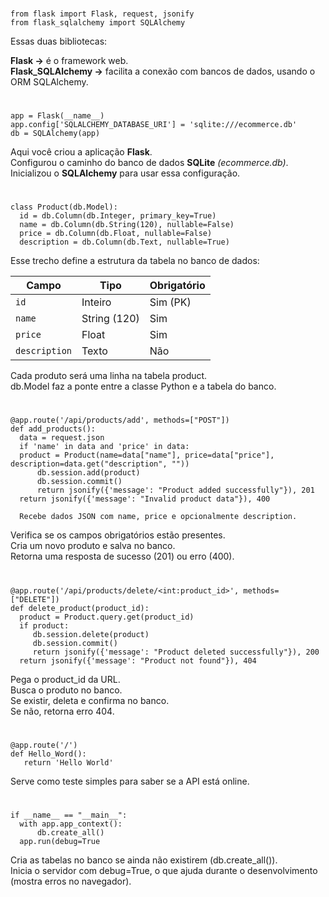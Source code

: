 ###
    from flask import Flask, request, jsonify
    from flask_sqlalchemy import SQLAlchemy


Essas duas bibliotecas:

**Flask →** é o framework web.</br>
**Flask_SQLAlchemy →** facilita a conexão com bancos de dados, usando o ORM SQLAlchemy.</br>

#

###
    app = Flask(__name__)
    app.config['SQLALCHEMY_DATABASE_URI'] = 'sqlite:///ecommerce.db'  
    db = SQLAlchemy(app)

Aqui você criou a aplicação **Flask**.</br>
Configurou o caminho do banco de dados **SQLite** *(ecommerce.db)*.</br>
Inicializou o **SQLAlchemy** para usar essa configuração.</br>

#

###
    class Product(db.Model):
      id = db.Column(db.Integer, primary_key=True)
      name = db.Column(db.String(120), nullable=False)
      price = db.Column(db.Float, nullable=False)
      description = db.Column(db.Text, nullable=True)

Esse trecho define a estrutura da tabela no banco de dados:

| Campo         | Tipo         | Obrigatório |
| ------------- | ------------ | ----------- |
| `id`          | Inteiro      | Sim (PK)    |
| `name`        | String (120) | Sim         |
| `price`       | Float        | Sim         |
| `description` | Texto        | Não         |

Cada produto será uma linha na tabela product.</br>
db.Model faz a ponte entre a classe Python e a tabela do banco.</br>

#

###

    @app.route('/api/products/add', methods=["POST"])
    def add_products():
      data = request.json
      if 'name' in data and 'price' in data:
      product = Product(name=data["name"], price=data["price"], description=data.get("description", ""))
          db.session.add(product)
          db.session.commit()
          return jsonify({'message': "Product added successfully"}), 201
      return jsonify({'message': "Invalid product data"}), 400

      Recebe dados JSON com name, price e opcionalmente description.

Verifica se os campos obrigatórios estão presentes.</br>
Cria um novo produto e salva no banco.</br>
Retorna uma resposta de sucesso (201) ou erro (400).</br>

#

###
    @app.route('/api/products/delete/<int:product_id>', methods=["DELETE"])
    def delete_product(product_id):
      product = Product.query.get(product_id)
      if product:
         db.session.delete(product)
         db.session.commit()
         return jsonify({'message': "Product deleted successfully"}), 200  
      return jsonify({'message': "Product not found"}), 404  

Pega o product_id da URL.</br>
Busca o produto no banco.</br>
Se existir, deleta e confirma no banco.</br>
Se não, retorna erro 404.</br>

#

###
    @app.route('/')
    def Hello_Word():
       return 'Hello World'

Serve como teste simples para saber se a API está online.</br>

#

###
    if __name__ == "__main__":
      with app.app_context():
          db.create_all()  
      app.run(debug=True

Cria as tabelas no banco se ainda não existirem (db.create_all()).</br>
Inicia o servidor com debug=True, o que ajuda durante o desenvolvimento (mostra erros no navegador).</br>

#





